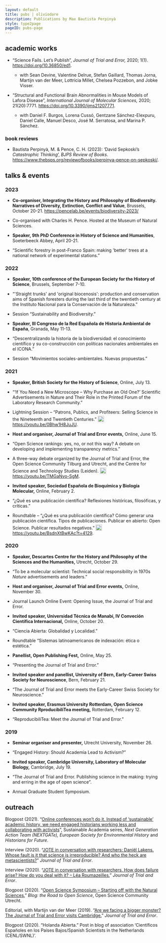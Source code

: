 ```yaml
---
layout: default
title: pubs | oliviodare
description: Publications by Max Bautista Perpinyà
style: type2page
pageID: pubs-page
---
```


## academic works
- “Science Fails. Let’s Publish”, _Journal of Trial and Error,_ 2020; 1(1). <a href="https://doi.org/10.36850/ed1" target="_blank">https://doi.org/10.36850/ed1</a>.

  - with Sean Devine, Valentine Delrue, Stefan Gaillard, Thomas Jorna, Martijn van der Meer, Lottricia Millet, Chelsea Pozzebon, and Jobke Visser.  

- “Structural and Functional Brain Abnormalities in Mouse Models of Lafora Disease”, _International Journal of Molecular Sciences,_ 2020; 21(20):7771. <a href="https://doi.org/10.3390/ijms21207771" target="_blank">https://doi.org/10.3390/ijms21207771</a>.

  - with Daniel F. Burgos, Lorena Cussó, Gentzane Sánchez-Elexpuru, Daniel Calle, Manuel Desco, José M. Serratosa, and Marina P. Sánchez.  
  

### book reviews
- Bautista Perpinyà, M. & Pence, C. H. (2023): ‘David Sepkoski’s *Catastrophic Thinking*’, *BJPS Review of Books*. <a href="https://www.thebsps.org/reviewofbooks/perpinya-pence-on-sepkoski/" target="_blank">https://www.thebsps.org/reviewofbooks/perpinya-pence-on-sepkoski/</a>.

## talks & events  
### 2023
- **Co-organiser, Integrating the History and Philosophy of Biodiversity. Narratives of Diversity, Extinction, Conflict and Value**, Brussels, October 20-21. <a href="https://pencelab.be/events/biodiversity-2023/" target="_blank">https://pencelab.be/events/biodiversity-2023/</a>
- Co-organised with Charles H. Pence. Hosted at the Museum of Natural Sciences.

- **Speaker, 9th PhD Conference in History of Science and Humanities**, Soeterbeeck Abbey, April 20-21.  
- “Scientific forestry in post-Franco Spain: making 'better' trees at a national network of experimental stations.”

### 2022
- **Speaker, 10th conference of the European Society for the History of Science**, Brussels, September 7-10.
- “'Straight trunks' and 'original biocenosis': production and conservation aims of Spanish foresters during the last third of the twentieth century at the Instituto Nacional para la Conservación de la Naturaleza.”
- Session “Sustainability and Biodiversity.”

- **Speaker, III Congreso de la Red Española de Historia Ambiental de España**, Granada, May 11-13.
- “Descentralizando la historia de la biodiversidad: el conocimiento científico y su co-construcción con políticas nacionales ambientales en el ICONA.”
- Session “Movimientos sociales-ambientales. Nuevas propuestas.”

### 2021
- **Speaker, British Society for the History of Science**, Online, July 13.
- “‘If You Need a New Microscope – Why Purchase an Old One?’ Scientific Advertisements in Nature and Their Role in the Printed Forum of the Laboratory Research Community.”
- Lightning Session – “Patrons, Publics, and Profiteers: Selling Science in the Nineteenth and Twentieth Centuries.” <a href="https://youtu.be/0Bhw1H8JuJU" target="_blank"> <img src="{{ oliviodare.com }}/youtube-icon.png" width="20" style="position: relative; top: 4px; padding-right: 5px">https://youtu.be/0Bhw1H8JuJU</a>.

- **Host and organiser, Journal of Trial and Error events,** Online, June 15.   
- “Open Science rankings: yes, no, or not this way? A debate on developing and implementing transparency metrics.”
- A three-way debate organized by the Journal of Trial and Error, the Open Science Community Tilburg and Utrecht, and the Centre for Science and Technology Studies (Leiden). <a href="https://youtu.be/TMGaNvo-SgM" target="_blank"> <img src="{{ oliviodare.com }}/youtube-icon.png" width="20" style="position: relative; top: 4px; padding-right: 5px">https://youtu.be/TMGaNvo-SgM</a>.

- **Invited speaker, Sociedad Española de Bioquímica y Biología Molecular,** Online, February 2.
- “¿Qué es una publicación científica? Reflexiones históricas, filosóficas, y críticas.”   
- Roundtable – “¿Qué es una publicación científica? Cómo generar una publicación científica. Tipos de publicaciones. Publicar en abierto: Open Science. Publicar resultados negativos.” <a href="https://youtu.be/BsdnXtBwKAc?t=4129" target="_blank"> <img src="{{ oliviodare.com }}/youtube-icon.png" width="20" style="position: relative; top: 4px; padding-right: 5px">https://youtu.be/BsdnXtBwKAc?t=4129</a>.

### 2020
- **Speaker, Descartes Centre for the History and Philosophy of the Sciences and the Humanities,** Utrecht, October 29.
- “To be a molecular scientist: Technical social responsibility in 1970s _Nature_ advertisements and leaders.”  

- **Host and organiser, Journal of Trial and Error events,** Online, November 30.
- Journal Launch Online Event: Opening Issue, the Journal of Trial and Error.  

- **Invited speaker, Universidad Técnica de Manabí, IV Conveción Científica Internacional,** Online, October 20.
- “Ciencia Abierta: Globalidad y Localidad.”   
- Roundtable “Sistemas latinoamericanos de indexación: ética o estética.”   

- **Panellist, Open Publishing Fest,** Online, May 25.
- “Presenting the Journal of Trial and Error.”  

- **Invited speaker and panellist, University of Bern, Early-Career Swiss Society for Neuroscience**, Bern, February 21.
- “The Journal of Trial and Error meets the Early-Career Swiss Society for Neuroscience.”  

- **Invited speaker, Erasmus University Rotterdam, Open Science Community RproducibiliTea meeting,** Rotterdam, February 12.
- “ReproducibiliTea: Meet the Journal of Trial and Error.”  

### 2019  
- **Seminar organiser and presenter,** Utrecht University, November 26.
- “Engaged History: Should Academia Lead to Activism?”  

- **Invited speaker, Cambridge University, Laboratory of Molecular Biology,** Cambridge, July 19.
- “The Journal of Trial and Error. Publishing science in the making: trying and erring in the age of open science”.   
- Annual Graduate Student Symposium.

## outreach
Blogpost (2021). “<a href="http://eseh.org/online-conferences-wont-do-it-instead-of-sustainable-academic-history-we-need-engaged-historians-working-less-and-collaborating-with-activists/" target="_blank">Online conferences won’t do it. Instead of ‘sustainable’ academic history, we need engaged historians working less and collaborating with activists</a>”, Sustainable Academia seires, _Next Generation Action Team (NEXTGATe), European Society for Environmental History_ and _Historians for Future_.  

Interview (2020). “<a href="https://www.jtrialerror.com/2020/05/31/jote-in-conversation-with-researchers-daniel-lakens-whose-fault-is-it-that-science-is-irreproducible-and-who-the-heck-are-metascienists/" target="_blank">JOTE in conversation with researchers: Daniël Lakens. Whose fault is it that science is irreproducible? And who the heck are metascientists?</a>” _Journal of Trial and Error_.  

Interview (2020). “<a href="https://www.jtrialerror.com/2020/03/05/jote-in-conversation-with-researchers-how-does-failure-arise-how-do-you-deal-with-it-lea-roumazeilles/" target="_blank">JOTE in conversation with researchers. How does failure arise? How do you deal with it? – Léa Roumazeilles.</a>” _Journal of Trial and Error_.  

Blogpost (2020). “<a href="https://openscience-utrecht.com/open-science-symposium-starting-off-with-the-natural-sciences/" target="_blank">Open Science Symposium – Starting off with the Natural Sciences.</a>” _Blog: the Road to Open Science_, Open Science Community Utrecht.  

Editorial, with Martijn van der Meer (2019). “<a href="https://www.jtrialerror.com/2019/09/30/are-we-facing-a-bigger-monster-the-journal-of-trial-and-error-visits-cambridge/" target="_blank">Are we facing a bigger monster? The Journal of Trial and Error visits Cambridge.</a>” _Journal of Trial and Error_.  

Blogpost (2020). “Holanda Abierta.” Post in blog of association ‘Científicos Españoles en los Países Bajos/Spanish Scientists in the Netherlands (CENL/SWNL)’.
